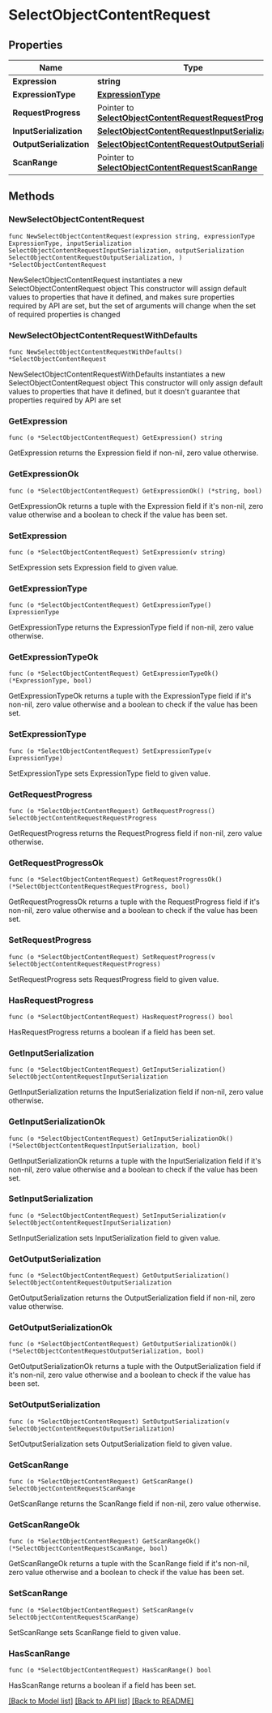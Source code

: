 # SelectObjectContentRequest

## Properties

Name | Type | Description | Notes
------------ | ------------- | ------------- | -------------
**Expression** | **string** |  | 
**ExpressionType** | [**ExpressionType**](ExpressionType.md) |  | 
**RequestProgress** | Pointer to [**SelectObjectContentRequestRequestProgress**](SelectObjectContentRequestRequestProgress.md) |  | [optional] 
**InputSerialization** | [**SelectObjectContentRequestInputSerialization**](SelectObjectContentRequestInputSerialization.md) |  | 
**OutputSerialization** | [**SelectObjectContentRequestOutputSerialization**](SelectObjectContentRequestOutputSerialization.md) |  | 
**ScanRange** | Pointer to [**SelectObjectContentRequestScanRange**](SelectObjectContentRequestScanRange.md) |  | [optional] 

## Methods

### NewSelectObjectContentRequest

`func NewSelectObjectContentRequest(expression string, expressionType ExpressionType, inputSerialization SelectObjectContentRequestInputSerialization, outputSerialization SelectObjectContentRequestOutputSerialization, ) *SelectObjectContentRequest`

NewSelectObjectContentRequest instantiates a new SelectObjectContentRequest object
This constructor will assign default values to properties that have it defined,
and makes sure properties required by API are set, but the set of arguments
will change when the set of required properties is changed

### NewSelectObjectContentRequestWithDefaults

`func NewSelectObjectContentRequestWithDefaults() *SelectObjectContentRequest`

NewSelectObjectContentRequestWithDefaults instantiates a new SelectObjectContentRequest object
This constructor will only assign default values to properties that have it defined,
but it doesn't guarantee that properties required by API are set

### GetExpression

`func (o *SelectObjectContentRequest) GetExpression() string`

GetExpression returns the Expression field if non-nil, zero value otherwise.

### GetExpressionOk

`func (o *SelectObjectContentRequest) GetExpressionOk() (*string, bool)`

GetExpressionOk returns a tuple with the Expression field if it's non-nil, zero value otherwise
and a boolean to check if the value has been set.

### SetExpression

`func (o *SelectObjectContentRequest) SetExpression(v string)`

SetExpression sets Expression field to given value.


### GetExpressionType

`func (o *SelectObjectContentRequest) GetExpressionType() ExpressionType`

GetExpressionType returns the ExpressionType field if non-nil, zero value otherwise.

### GetExpressionTypeOk

`func (o *SelectObjectContentRequest) GetExpressionTypeOk() (*ExpressionType, bool)`

GetExpressionTypeOk returns a tuple with the ExpressionType field if it's non-nil, zero value otherwise
and a boolean to check if the value has been set.

### SetExpressionType

`func (o *SelectObjectContentRequest) SetExpressionType(v ExpressionType)`

SetExpressionType sets ExpressionType field to given value.


### GetRequestProgress

`func (o *SelectObjectContentRequest) GetRequestProgress() SelectObjectContentRequestRequestProgress`

GetRequestProgress returns the RequestProgress field if non-nil, zero value otherwise.

### GetRequestProgressOk

`func (o *SelectObjectContentRequest) GetRequestProgressOk() (*SelectObjectContentRequestRequestProgress, bool)`

GetRequestProgressOk returns a tuple with the RequestProgress field if it's non-nil, zero value otherwise
and a boolean to check if the value has been set.

### SetRequestProgress

`func (o *SelectObjectContentRequest) SetRequestProgress(v SelectObjectContentRequestRequestProgress)`

SetRequestProgress sets RequestProgress field to given value.

### HasRequestProgress

`func (o *SelectObjectContentRequest) HasRequestProgress() bool`

HasRequestProgress returns a boolean if a field has been set.

### GetInputSerialization

`func (o *SelectObjectContentRequest) GetInputSerialization() SelectObjectContentRequestInputSerialization`

GetInputSerialization returns the InputSerialization field if non-nil, zero value otherwise.

### GetInputSerializationOk

`func (o *SelectObjectContentRequest) GetInputSerializationOk() (*SelectObjectContentRequestInputSerialization, bool)`

GetInputSerializationOk returns a tuple with the InputSerialization field if it's non-nil, zero value otherwise
and a boolean to check if the value has been set.

### SetInputSerialization

`func (o *SelectObjectContentRequest) SetInputSerialization(v SelectObjectContentRequestInputSerialization)`

SetInputSerialization sets InputSerialization field to given value.


### GetOutputSerialization

`func (o *SelectObjectContentRequest) GetOutputSerialization() SelectObjectContentRequestOutputSerialization`

GetOutputSerialization returns the OutputSerialization field if non-nil, zero value otherwise.

### GetOutputSerializationOk

`func (o *SelectObjectContentRequest) GetOutputSerializationOk() (*SelectObjectContentRequestOutputSerialization, bool)`

GetOutputSerializationOk returns a tuple with the OutputSerialization field if it's non-nil, zero value otherwise
and a boolean to check if the value has been set.

### SetOutputSerialization

`func (o *SelectObjectContentRequest) SetOutputSerialization(v SelectObjectContentRequestOutputSerialization)`

SetOutputSerialization sets OutputSerialization field to given value.


### GetScanRange

`func (o *SelectObjectContentRequest) GetScanRange() SelectObjectContentRequestScanRange`

GetScanRange returns the ScanRange field if non-nil, zero value otherwise.

### GetScanRangeOk

`func (o *SelectObjectContentRequest) GetScanRangeOk() (*SelectObjectContentRequestScanRange, bool)`

GetScanRangeOk returns a tuple with the ScanRange field if it's non-nil, zero value otherwise
and a boolean to check if the value has been set.

### SetScanRange

`func (o *SelectObjectContentRequest) SetScanRange(v SelectObjectContentRequestScanRange)`

SetScanRange sets ScanRange field to given value.

### HasScanRange

`func (o *SelectObjectContentRequest) HasScanRange() bool`

HasScanRange returns a boolean if a field has been set.


[[Back to Model list]](../README.md#documentation-for-models) [[Back to API list]](../README.md#documentation-for-api-endpoints) [[Back to README]](../README.md)


